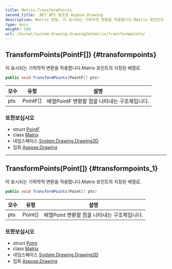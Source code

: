 ```yaml
---
title: Matrix.TransformPoints
second_title: .NET API 참조용 Aspose.Drawing
description: Matrix 방법. 이 표시되는 기하학적 변환을 적용합니다.Matrix 포인트의 지정된 배열로.
type: docs
weight: 160
url: /ko/net/system.drawing.drawing2d/matrix/transformpoints/
---
```

## TransformPoints(PointF[]) {#transformpoints}

이 표시되는 기하학적 변환을 적용합니다.Matrix 포인트의 지정된 배열로.

```csharp
public void TransformPoints(PointF[] pts)
```

| 모수 | 유형 | 설명 |
| --- | --- | --- |
| pts | PointF[] | 배열PointF 변환할 점을 나타내는 구조체입니다. |

### 또한보십시오

* struct [PointF](../../../system.drawing/pointf/)
* class [Matrix](../)
* 네임스페이스 [System.Drawing.Drawing2D](../../matrix/)
* 집회 [Aspose.Drawing](../../../)

---

## TransformPoints(Point[]) {#transformpoints_1}

이 표시되는 기하학적 변환을 적용합니다.Matrix 포인트의 지정된 배열로.

```csharp
public void TransformPoints(Point[] pts)
```

| 모수 | 유형 | 설명 |
| --- | --- | --- |
| pts | Point[] | 배열Point 변환할 점을 나타내는 구조체입니다. |

### 또한보십시오

* struct [Point](../../../system.drawing/point/)
* class [Matrix](../)
* 네임스페이스 [System.Drawing.Drawing2D](../../matrix/)
* 집회 [Aspose.Drawing](../../../)


